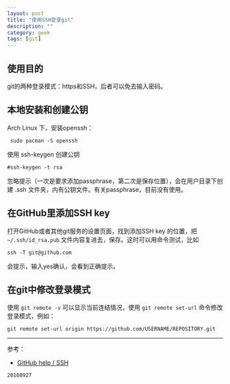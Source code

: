 ```yaml
---
layout: post
title: "使用SSH登录git"
description: ""
category: geek
tags: [git]
---
```


## 使用目的

git的两种登录模式：https和SSH，后者可以免去输入密码。

## 本地安装和创建公钥

Arch Linux 下，安装openssh：

` sudo pacman -S openssh`

使用 ssh-keygen 创建公钥

`#ssh-keygen -t rsa`

忽略提示（一次是要求添加passphrase，第二次是保存位置），会在用户目录下创建 .ssh 文件夹，内有公钥文件。有关passphrase，目前没有使用。

## 在GitHub里添加SSH key

打开GitHub或者其他git服务的设置页面，找到添加SSH key 的位置，把 `~/.ssh/id_rsa.pub` 文件内容复进去，保存。这时可以用命令测试，比如

`ssh -T git@github.com`

会提示，输入yes确认，会看到正确提示。

## 在git中修改登录模式

使用 `git remote -v` 可以显示当前连结情况，使用 `git remote set-url` 命令修改登录模式，例如：

`git remote set-url origin https://github.com/USERNAME/REPOSITORY.git`

---

参考：

* [GitHub help / SSH](https://help.github.com/categories/ssh/)

`20160927`
